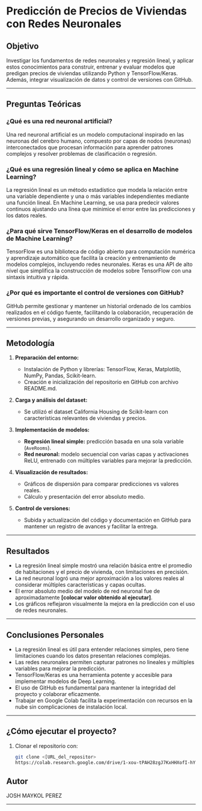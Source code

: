 # Predicción de Precios de Viviendas con Redes Neuronales

## Objetivo

Investigar los fundamentos de redes neuronales y regresión lineal, y aplicar estos conocimientos para construir, entrenar y evaluar modelos que predigan precios de viviendas utilizando Python y TensorFlow/Keras. Además, integrar visualización de datos y control de versiones con GitHub.

---

## Preguntas Teóricas

### ¿Qué es una red neuronal artificial?

Una red neuronal artificial es un modelo computacional inspirado en las neuronas del cerebro humano, compuesto por capas de nodos (neuronas) interconectados que procesan información para aprender patrones complejos y resolver problemas de clasificación o regresión.

### ¿Qué es una regresión lineal y cómo se aplica en Machine Learning?

La regresión lineal es un método estadístico que modela la relación entre una variable dependiente y una o más variables independientes mediante una función lineal. En Machine Learning, se usa para predecir valores continuos ajustando una línea que minimice el error entre las predicciones y los datos reales.

### ¿Para qué sirve TensorFlow/Keras en el desarrollo de modelos de Machine Learning?

TensorFlow es una biblioteca de código abierto para computación numérica y aprendizaje automático que facilita la creación y entrenamiento de modelos complejos, incluyendo redes neuronales. Keras es una API de alto nivel que simplifica la construcción de modelos sobre TensorFlow con una sintaxis intuitiva y rápida.

### ¿Por qué es importante el control de versiones con GitHub?

GitHub permite gestionar y mantener un historial ordenado de los cambios realizados en el código fuente, facilitando la colaboración, recuperación de versiones previas, y asegurando un desarrollo organizado y seguro.

---

## Metodología

1. **Preparación del entorno:**  
   - Instalación de Python y librerías: TensorFlow, Keras, Matplotlib, NumPy, Pandas, Scikit-learn.  
   - Creación e inicialización del repositorio en GitHub con archivo README.md.

2. **Carga y análisis del dataset:**  
   - Se utilizó el dataset California Housing de Scikit-learn con características relevantes de viviendas y precios.

3. **Implementación de modelos:**  
   - **Regresión lineal simple:** predicción basada en una sola variable (`AveRooms`).  
   - **Red neuronal:** modelo secuencial con varias capas y activaciones ReLU, entrenado con múltiples variables para mejorar la predicción.

4. **Visualización de resultados:**  
   - Gráficos de dispersión para comparar predicciones vs valores reales.  
   - Cálculo y presentación del error absoluto medio.

5. **Control de versiones:**  
   - Subida y actualización del código y documentación en GitHub para mantener un registro de avances y facilitar la entrega.

---

## Resultados

- La regresión lineal simple mostró una relación básica entre el promedio de habitaciones y el precio de vivienda, con limitaciones en precisión.  
- La red neuronal logró una mejor aproximación a los valores reales al considerar múltiples características y capas ocultas.  
- El error absoluto medio del modelo de red neuronal fue de aproximadamente **[colocar valor obtenido al ejecutar]**.  
- Los gráficos reflejaron visualmente la mejora en la predicción con el uso de redes neuronales.

---

## Conclusiones Personales

- La regresión lineal es útil para entender relaciones simples, pero tiene limitaciones cuando los datos presentan relaciones complejas.  
- Las redes neuronales permiten capturar patrones no lineales y múltiples variables para mejorar la predicción.  
- TensorFlow/Keras es una herramienta potente y accesible para implementar modelos de Deep Learning.  
- El uso de GitHub es fundamental para mantener la integridad del proyecto y colaborar eficazmente.  
- Trabajar en Google Colab facilita la experimentación con recursos en la nube sin complicaciones de instalación local.

---

## ¿Cómo ejecutar el proyecto?

1. Clonar el repositorio con:  
   ```bash
   git clone <[URL_del_repositor>
   https://colab.research.google.com/drive/1-xou-tPAH28zgJ7KxHHXofI-hYM8ycg4#scrollTo=OBQbJvR2Jmsd

## Autor

JOSH MAYKOL PEREZ

---

